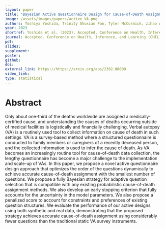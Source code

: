 ```yaml
---
layout: paper
title: "Bayesian Active Questionnaire Design for Cause-of-Death Assignment Using Verbal Autopsies"
image: /assets/images/papers/active_VA.png
authors: Toshiya Yoshida, Trinity Shuxian Fan, Tyler McCormick, zihao wang, Zehang Richard Li
year: 2023
shortref: Yoshida et al. (2023). Accepted. Conference on Health, Inference, and Learning (CHIL)
journal: Accepted. Conference on Health, Inference, and Learning (CHIL)
pdf: 
slides: 
supplement:
poster: 
github: 
doi: 
external_link: https://https://arxiv.org/abs/2302.08099
video_link: 
type: statistical
---
```



# Abstract

Only about one-third of the deaths worldwide are assigned a medically-certified cause, and understanding the causes of deaths occurring outside of medical facilities is logistically and financially challenging. Verbal autopsy (VA) is a routinely used tool to collect information on cause of death in such settings. VA is a survey-based method where a structured questionnaire is conducted to family members or caregivers of a recently deceased person, and the collected information is used to infer the cause of death. As VA becomes an increasingly routine tool for cause-of-death data collection, the lengthy questionnaire has become a major challenge to the implementation and scale-up of VAs. In this paper, we propose a novel active questionnaire design approach that optimizes the order of the questions dynamically to achieve accurate cause-of-death assignment with the smallest number of questions. We propose a fully Bayesian strategy for adaptive question selection that is compatible with any existing probabilistic cause-of-death assignment methods. We also develop an early stopping criterion that fully accounts for the uncertainty in the model parameters. We also propose a penalized score to account for constraints and preferences of existing question structures. We evaluate the performance of our active designs using both synthetic and real data, demonstrating that the proposed strategy achieves accurate cause-of-death assignment using considerably fewer questions than the traditional static VA survey instruments.